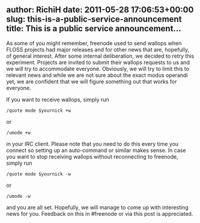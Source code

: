 author: RichiH
date: 2011-05-28 17:06:53+00:00
slug: this-is-a-public-service-announcement
title: This is a public service announcement...
---
As some of you might remember, freenode used to send wallops when FLOSS projects had major releases and for other news that are, hopefully, of general interest. After some internal deliberation, we decided to retry this experiment. Projects are invited to submit their wallops requests to us and we will try to accommodate everyone. Obviously, we will try to limit this to relevant news and while we are not sure about the exact modus operandi yet, we are confident that we will figure something out that works for everyone.

If you want to receive wallops, simply run

`/quote mode $yournick +w`

or

`/umode +w`

in your IRC client. Please note that you need to do this every time you connect so setting up an auto-command or similar makes sense. In case you want to stop receiving wallops without reconnecting to freenode, simply run

`/quote mode $yournick -w`

or

`/umode -w`

and you are all set. Hopefully, we will manage to come up with interesting news for you. Feedback on this in #freenode or via this post is appreciated.
